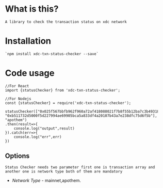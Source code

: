 # What is this?
    A library to check the transaction status on xdc network

# Installation
    `npm install xdc-txn-status-checker --save`

# Code usage

    //For React
    import {statusChecker} from 'xdc-txn-status-checker';

    //For Nodejs
    const {statusChecker} = require('xdc-txn-status-checker');

    statusChecker(["0x025f567bbfb962f960a72af418088021f7b8f55b12ba7c3b493188ad4430d267", "0xb511732d5000f5d227994ae69905bca5a833df4a20107b43a7e238dfc75d6f5b"], "apothem")
    .then(result=>{
        console.log("output",result)
    }).catch(err=>{
        console.log("err",err)
    })

## Options

    Status Checker needs two parameter first one is transaction array and another one is network type both of them are mandatory

- *Network Type* - mainnet,apothem.



